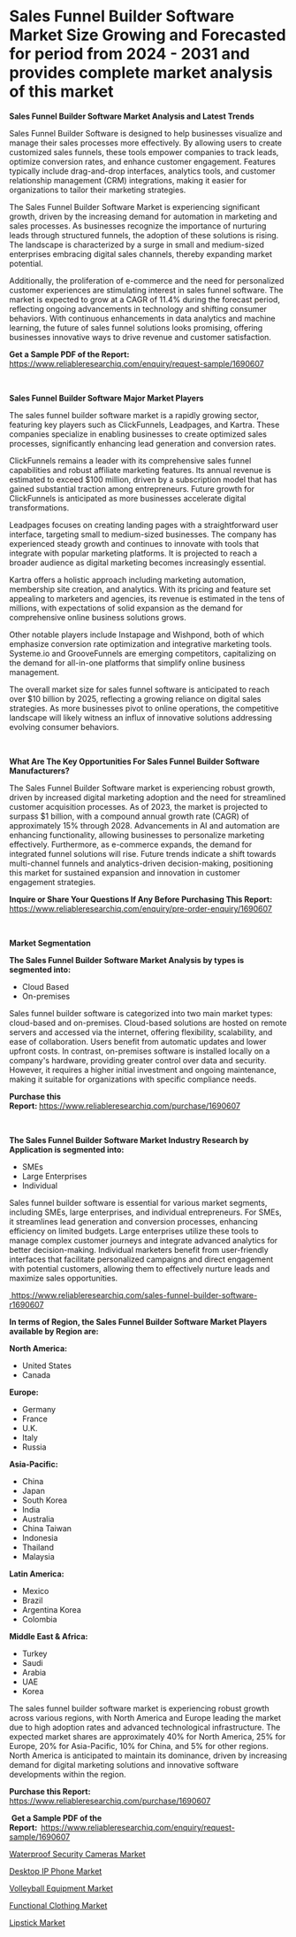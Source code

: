 <p><h1>Sales Funnel Builder Software Market Size Growing and Forecasted for period from 2024 - 2031 and provides complete market analysis of this market</h1></p><p><strong>Sales Funnel Builder Software Market Analysis and Latest Trends</strong></p>
<p><p>Sales Funnel Builder Software is designed to help businesses visualize and manage their sales processes more effectively. By allowing users to create customized sales funnels, these tools empower companies to track leads, optimize conversion rates, and enhance customer engagement. Features typically include drag-and-drop interfaces, analytics tools, and customer relationship management (CRM) integrations, making it easier for organizations to tailor their marketing strategies.</p><p>The Sales Funnel Builder Software Market is experiencing significant growth, driven by the increasing demand for automation in marketing and sales processes. As businesses recognize the importance of nurturing leads through structured funnels, the adoption of these solutions is rising. The landscape is characterized by a surge in small and medium-sized enterprises embracing digital sales channels, thereby expanding market potential. </p><p>Additionally, the proliferation of e-commerce and the need for personalized customer experiences are stimulating interest in sales funnel software. The market is expected to grow at a CAGR of 11.4% during the forecast period, reflecting ongoing advancements in technology and shifting consumer behaviors. With continuous enhancements in data analytics and machine learning, the future of sales funnel solutions looks promising, offering businesses innovative ways to drive revenue and customer satisfaction.</p></p>
<p><strong>Get a Sample PDF of the Report:&nbsp;</strong> <a href="https://www.reliableresearchiq.com/enquiry/request-sample/1690607?utm_campaign=1736&utm_medium=2&utm_source=Github&utm_content=ia&utm_term=17102024&utm_id=sales-funnel-builder-software">https://www.reliableresearchiq.com/enquiry/request-sample/1690607</a></p>
<p>&nbsp;</p>
<p><strong>Sales Funnel Builder Software Major Market Players</strong></p>
<p><p>The sales funnel builder software market is a rapidly growing sector, featuring key players such as ClickFunnels, Leadpages, and Kartra. These companies specialize in enabling businesses to create optimized sales processes, significantly enhancing lead generation and conversion rates.</p><p>ClickFunnels remains a leader with its comprehensive sales funnel capabilities and robust affiliate marketing features. Its annual revenue is estimated to exceed $100 million, driven by a subscription model that has gained substantial traction among entrepreneurs. Future growth for ClickFunnels is anticipated as more businesses accelerate digital transformations.</p><p>Leadpages focuses on creating landing pages with a straightforward user interface, targeting small to medium-sized businesses. The company has experienced steady growth and continues to innovate with tools that integrate with popular marketing platforms. It is projected to reach a broader audience as digital marketing becomes increasingly essential.</p><p>Kartra offers a holistic approach including marketing automation, membership site creation, and analytics. With its pricing and feature set appealing to marketers and agencies, its revenue is estimated in the tens of millions, with expectations of solid expansion as the demand for comprehensive online business solutions grows.</p><p>Other notable players include Instapage and Wishpond, both of which emphasize conversion rate optimization and integrative marketing tools. Systeme.io and GrooveFunnels are emerging competitors, capitalizing on the demand for all-in-one platforms that simplify online business management.</p><p>The overall market size for sales funnel software is anticipated to reach over $10 billion by 2025, reflecting a growing reliance on digital sales strategies. As more businesses pivot to online operations, the competitive landscape will likely witness an influx of innovative solutions addressing evolving consumer behaviors.</p></p>
<p>&nbsp;</p>
<p><strong>What Are The Key Opportunities For Sales Funnel Builder Software Manufacturers?</strong></p>
<p><p>The Sales Funnel Builder Software market is experiencing robust growth, driven by increased digital marketing adoption and the need for streamlined customer acquisition processes. As of 2023, the market is projected to surpass $1 billion, with a compound annual growth rate (CAGR) of approximately 15% through 2028. Advancements in AI and automation are enhancing functionality, allowing businesses to personalize marketing effectively. Furthermore, as e-commerce expands, the demand for integrated funnel solutions will rise. Future trends indicate a shift towards multi-channel funnels and analytics-driven decision-making, positioning this market for sustained expansion and innovation in customer engagement strategies.</p></p>
<p><strong>Inquire or Share Your Questions If Any Before Purchasing This Report:</strong> <a href="https://www.reliableresearchiq.com/enquiry/pre-order-enquiry/1690607?utm_campaign=1736&utm_medium=2&utm_source=Github&utm_content=ia&utm_term=17102024&utm_id=sales-funnel-builder-software">https://www.reliableresearchiq.com/enquiry/pre-order-enquiry/1690607</a></p>
<p>&nbsp;</p>
<p><strong>Market Segmentation</strong></p>
<p><strong>The Sales Funnel Builder Software Market Analysis by types is segmented into:</strong></p>
<p><ul><li>Cloud Based</li><li>On-premises</li></ul></p>
<p><p>Sales funnel builder software is categorized into two main market types: cloud-based and on-premises. Cloud-based solutions are hosted on remote servers and accessed via the internet, offering flexibility, scalability, and ease of collaboration. Users benefit from automatic updates and lower upfront costs. In contrast, on-premises software is installed locally on a company's hardware, providing greater control over data and security. However, it requires a higher initial investment and ongoing maintenance, making it suitable for organizations with specific compliance needs.</p></p>
<p><strong>Purchase this Report:&nbsp;</strong><a href="https://www.reliableresearchiq.com/purchase/1690607?utm_campaign=1736&utm_medium=2&utm_source=Github&utm_content=ia&utm_term=17102024&utm_id=sales-funnel-builder-software">https://www.reliableresearchiq.com/purchase/1690607</a></p>
<p>&nbsp;</p>
<p><strong>The Sales Funnel Builder Software Market Industry Research by Application is segmented into:</strong></p>
<p><ul><li>SMEs</li><li>Large Enterprises</li><li>Individual</li></ul></p>
<p><p>Sales funnel builder software is essential for various market segments, including SMEs, large enterprises, and individual entrepreneurs. For SMEs, it streamlines lead generation and conversion processes, enhancing efficiency on limited budgets. Large enterprises utilize these tools to manage complex customer journeys and integrate advanced analytics for better decision-making. Individual marketers benefit from user-friendly interfaces that facilitate personalized campaigns and direct engagement with potential customers, allowing them to effectively nurture leads and maximize sales opportunities.</p></p>
<p><a href="https://www.reliableresearchiq.com/sales-funnel-builder-software-r1690607?utm_campaign=1736&utm_medium=2&utm_source=Github&utm_content=ia&utm_term=17102024&utm_id=sales-funnel-builder-software">&nbsp;https://www.reliableresearchiq.com/sales-funnel-builder-software-r1690607</a></p>
<p><strong>In terms of Region, the Sales Funnel Builder Software Market Players available by Region are:</strong></p>
<p>
    <p> <strong> North America: </strong>
        <ul>
            <li>United States</li>
            <li>Canada</li>
        </ul>
        </p> 
    <p> <strong> Europe: </strong>
        <ul>
            <li>Germany</li>
            <li>France</li>
            <li>U.K.</li>
            <li>Italy</li>
            <li>Russia</li>
        </ul>
        </p> 
    <p> <strong> Asia-Pacific: </strong>
        <ul>
            <li>China</li>
            <li>Japan</li>
            <li>South Korea</li>
            <li>India</li>
            <li>Australia</li>
            <li>China Taiwan</li>
            <li>Indonesia</li>
            <li>Thailand</li>
            <li>Malaysia</li>
        </ul>
        </p> 
    <p> <strong> Latin America: </strong>
        <ul>
            <li>Mexico</li>
            <li>Brazil</li>
            <li>Argentina Korea</li>
            <li>Colombia</li>
        </ul>
        </p> 
    <p> <strong> Middle East & Africa: </strong>
        <ul>
            <li>Turkey</li>
            <li>Saudi</li>
            <li>Arabia</li>
            <li>UAE</li>
            <li>Korea</li>
        </ul>
    </p>
    </p>
<p><p>The sales funnel builder software market is experiencing robust growth across various regions, with North America and Europe leading the market due to high adoption rates and advanced technological infrastructure. The expected market shares are approximately 40% for North America, 25% for Europe, 20% for Asia-Pacific, 10% for China, and 5% for other regions. North America is anticipated to maintain its dominance, driven by increasing demand for digital marketing solutions and innovative software developments within the region.</p></p>
<p><strong>Purchase this Report: </strong><a href="https://www.reliableresearchiq.com/purchase/1690607?utm_campaign=1736&utm_medium=2&utm_source=Github&utm_content=ia&utm_term=17102024&utm_id=sales-funnel-builder-software">https://www.reliableresearchiq.com/purchase/1690607</a></p>
<p>&nbsp;<strong>Get a Sample PDF of the Report:&nbsp;&nbsp;</strong><a href="https://www.reliableresearchiq.com/enquiry/request-sample/1690607?utm_campaign=1736&utm_medium=2&utm_source=Github&utm_content=ia&utm_term=17102024&utm_id=sales-funnel-builder-software">https://www.reliableresearchiq.com/enquiry/request-sample/1690607</a></p>
<p><strong></strong></p>
<p><p><a href="https://www.linkedin.com/pulse/waterproof-security-cameras-spectrum-usage-patterns-sector-0evmf?utm_campaign=1736&utm_medium=2&utm_source=Github&utm_content=ia&utm_term=17102024&utm_id=sales-funnel-builder-software">Waterproof Security Cameras Market</a></p><p><a href="https://www.linkedin.com/pulse/competitive-intelligence-desktop-ip-phone-market-key-players-qvexf?utm_campaign=1736&utm_medium=2&utm_source=Github&utm_content=ia&utm_term=17102024&utm_id=sales-funnel-builder-software">Desktop IP Phone Market</a></p><p><a href="https://www.linkedin.com/pulse/analyzing-volleyball-equipment-market-dynamics-growth-drivers-x1k3f?utm_campaign=1736&utm_medium=2&utm_source=Github&utm_content=ia&utm_term=17102024&utm_id=sales-funnel-builder-software">Volleyball Equipment Market</a></p><p><a href="https://www.linkedin.com/pulse/investing-functional-clothing-market-trends-leading-products-jmakf?utm_campaign=1736&utm_medium=2&utm_source=Github&utm_content=ia&utm_term=17102024&utm_id=sales-funnel-builder-software">Functional Clothing Market</a></p><p><a href="https://www.linkedin.com/pulse/global-lipstick-103-cagr-forecast-2024-2031-counsel-market-znnvf?utm_campaign=1736&utm_medium=2&utm_source=Github&utm_content=ia&utm_term=17102024&utm_id=sales-funnel-builder-software">Lipstick Market</a></p></p>